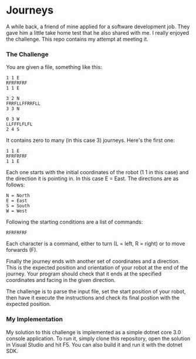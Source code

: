 # Journeys

A while back, a friend of mine applied for a software development job. They gave him a little take home test that he also shared with me.
I really enjoyed the challenge. This repo contains my attempt at meeting it.

### The Challenge

You are given a file, something like this:
```
1 1 E
RFRFRFRF
1 1 E

3 2 N
FRRFLLFFRRFLL
3 3 N

0 3 W
LLFFFLFLFL
2 4 S
```
It contains zero to many (in this case 3) journeys. 
Here's the first one:
```
1 1 E
RFRFRFRF
1 1 E
```
Each one starts with the initial coordinates of the robot (1 1 in this case) and the direction it is pointing in. In this case E = East.
The directions are as follows:
```
N = North
E = East
S = South
W = West
```
Following the starting conditions are a list of commands:
```
RFRFRFRF
```
Each character is a command, either to turn (L = left, R = right) or to move forwards (F).

Finally the journey ends with another set of coordinates and a direction. This is the expected position and orientation of your robot at the 
end of the journey. Your program should check that it ends at the specified coordinates and facing in the given direction.

The challenge is to parse the input file, set the start position of your robot, then have it execute the instructions and check its final postion with 
the expected position.

### My Implementation

My solution to this challenge is implemented as a simple dotnet core 3.0 console application. To run it, simply clone this repository,
open the solution in Visual Studio and hit F5. You can also build it and run it with the dotnet SDK.